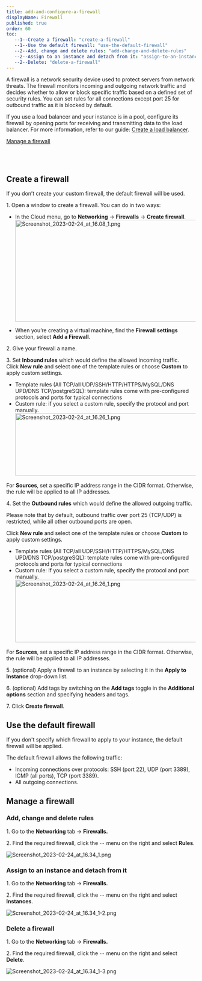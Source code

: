 ```yaml
---
title: add-and-configure-a-firewall
displayName: Firewall
published: true
order: 60
toc:
   --1--Create a firewall: "create-a-firewall"
   --1--Use the default firewall: "use-the-default-firewall"
   --2--Add, change and delete rules: "add-change-and-delete-rules"
   --2--Assign to an instance and detach from it: "assign-to-an-instance-and-detach-from-it"
   --2--Delete: "delete-a-firewall"
---
```

A firewall is a network security device used to protect servers from network threats. The firewall monitors incoming and outgoing network traffic and decides whether to allow or block specific traffic based on a defined set of security rules. You can set rules for all connections except port 25 for outbound traffic as it is blocked by default.

If you use a load balancer and your instance is in a pool, configure its firewall by opening ports for receiving and transmitting data to the load balancer. For more information, refer to our guide: [Create a load balancer](https://gcore.com/support/articles/360004523578/#h_01FQK5EFA312ZQJWSZA3K4YM7G). 

  
[Manage a firewall](https://support.gcore.com/hc/en-us/articles/360012995117/#h_01EHYCX9Z3G9QK6RKM4AT8AR7T)  
     
     
   

Create a firewall
-----------------

If you don’t create your custom firewall, the default firewall will be used.

1\. Open a window to create a firewall. You can do in two ways:

*   In the Cloud menu, go to **Networking** → **Firewalls** → **Create firewall**.  
    <img src="https://support.gcore.com/hc/article_attachments/13257548714001" alt="Screenshot_2023-02-24_at_16.08_1.png" width="580" height="271">  
    

*   When you’re creating a virtual machine, find the **Firewall settings** section, select **Add a Firewall**. 

2\. Give your firewall a name. 

3\. Set **Inbound rules** which would define the allowed incoming traffic.  
Click **New rule** and select one of the template rules or choose **Custom** to apply custom settings.

*   Template rules (All TCP/all UDP/SSH/HTTP/HTTPS/MySQL/DNS UPD/DNS TCP/postgreSQL): template rules come with pre-configured protocols and ports for typical connections 
*   Custom rule: if you select a custom rule, specify the protocol and port manually.  
    <img src="https://support.gcore.com/hc/article_attachments/13257703188369" alt="Screenshot_2023-02-24_at_16.26_1.png" width="569" height="166">

For **Sources**, set a specific IP address range in the CIDR format. Otherwise, the rule will be applied to all IP addresses. 

4\. Set the **Outbound rules** which would define the allowed outgoing traffic. 

Please note that by default, outbound traffic over port 25 (TCP/UDP) is restricted, while all other outbound ports are open.

Click **New rule** and select one of the template rules or choose **Custom** to apply custom settings.

*   Template rules (All TCP/all UDP/SSH/HTTP/HTTPS/MySQL/DNS UPD/DNS TCP/postgreSQL): template rules come with pre-configured protocols and ports for typical connections 
*   Custom rule: If you select a custom rule, specify the protocol and port manually.  
    <img src="https://support.gcore.com/hc/article_attachments/13257703188369" alt="Screenshot_2023-02-24_at_16.26_1.png" width="569" height="166">

For **Sources**, set a specific IP address range in the CIDR format. Otherwise, the rule will be applied to all IP addresses. 

5\. (optional) Apply a firewall to an instance by selecting it in the **Apply to Instance** drop-down list.

6\. (optional) Add tags by switching on the **Add tags** toggle in the **Additional options** section and specifying headers and tags. 

7\. Click **Create firewall**.

Use the default firewall
------------------------

If you don't specify which firewall to apply to your instance, the default firewall will be applied.

The default firewall allows the following traffic:

*   Incoming connections over protocols: SSH (port 22), UDP (port 3389), ICMP (all ports), TCP (port 3389).
*   All outgoing connections.

Manage a firewall
-----------------

### Add, change and delete rules

1\. Go to the **Networking** tab → **Firewalls.**

2\. Find the required firewall, click the ⋯ menu on the right and select **Rules**.

<img src="https://support.gcore.com/hc/article_attachments/13257832035729" alt="Screenshot_2023-02-24_at_16.34_1.png">

### Assign to an instance and detach from it

1\. Go to the **Networking** tab → **Firewalls.**

2\. Find the required firewall, click the ⋯ menu on the right and select **Instances**.

<img src="https://support.gcore.com/hc/article_attachments/13258087088401" alt="Screenshot_2023-02-24_at_16.34_1-2.png">

### Delete a firewall

1\. Go to the **Networking** tab → **Firewalls.**

2\. Find the required firewall, click the ⋯ menu on the right and select **Delete**.

<img src="https://support.gcore.com/hc/article_attachments/13258132640145" alt="Screenshot_2023-02-24_at_16.34_1-3.png">